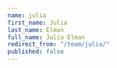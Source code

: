 ```yaml
---
name: julia
first_name: Julia
last_name: Elman
full_name: Julia Elman
redirect_from: "/team/julia/"
published: false
---
```


